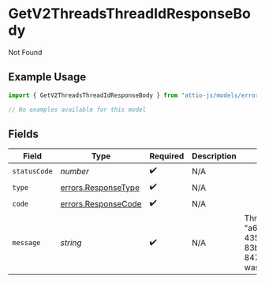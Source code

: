 # GetV2ThreadsThreadIdResponseBody

Not Found

## Example Usage

```typescript
import { GetV2ThreadsThreadIdResponseBody } from "attio-js/models/errors";

// No examples available for this model
```

## Fields

| Field                                                                | Type                                                                 | Required                                                             | Description                                                          | Example                                                              |
| -------------------------------------------------------------------- | -------------------------------------------------------------------- | -------------------------------------------------------------------- | -------------------------------------------------------------------- | -------------------------------------------------------------------- |
| `statusCode`                                                         | *number*                                                             | :heavy_check_mark:                                                   | N/A                                                                  |                                                                      |
| `type`                                                               | [errors.ResponseType](../../models/errors/responsetype.md)           | :heavy_check_mark:                                                   | N/A                                                                  |                                                                      |
| `code`                                                               | [errors.ResponseCode](../../models/errors/responsecode.md)           | :heavy_check_mark:                                                   | N/A                                                                  |                                                                      |
| `message`                                                            | *string*                                                             | :heavy_check_mark:                                                   | N/A                                                                  | Thread with ID "a649e4d9-435c-43fb-83ba-847b4876f27a" was not found. |